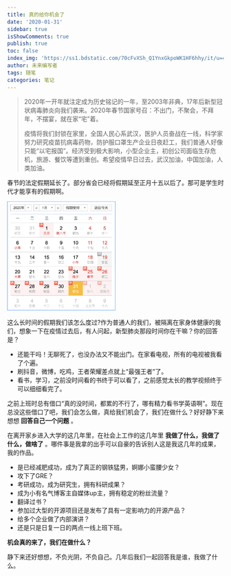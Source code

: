 ```yaml
---
title: 真的给你机会了
date: '2020-01-31'
sidebar: true
isShowComments: true
publish: true
toc: false
index_img: 'https://ss1.bdstatic.com/70cFvXSh_Q1YnxGkpoWK1HF6hhy/it/u=4175587174,4202901475&fm=26&gp=0.jpg'
author: 未来编写者
tags: 随笔
categories: 笔记
---
```


> 2020年一开年就注定成为历史铭记的一年，至2003年非典，17年后新型冠状病毒肺炎向我们袭来。2020年春节国家号召：不出门，不聚会，不拜年，不摆宴，就在家“宅”着。  
>
> 疫情将我们封锁在家里，全国人民心系武汉，医护人员奋战在一线，科学家努力研究疫苗抗病毒药物，防护服口罩生产企业日夜赶工，我们普通人好像只能“以宅报国”。经济受到极大影响，小型企业主，初创公司面临生存危机，旅游、餐饮等遭到重创。希望疫情早日过去，武汉加油，中国加油，人类加油。

<!-- more -->

春节的法定假期延长了。部分省会已经将假期延至正月十五以后了。那可是学生时代才能享有的假期啊。

<img src="/assets/img/2020-calendar.png" width="50%">

这么长时间的假期我们该怎么度过?作为普通人的我们，被隔离在家身体健康的我们，想象一下在疫情过去后，有人问起，新型肺炎那段时间你在干嘛？你的回答是？
- 还能干吗！无聊死了，也没办法又不能出门。在家看电视，所有的电视被我看了个遍。
- 刷抖音，微博，吃鸡，王者荣耀差点就上“最强王者”了。
- 看书，学习，之前没时间看的书终于可以看了，之前感觉太长的教学视频终于可以细细看完了。

<!-- more -->


之前上班时总有借口“真的没时间，都累的不行了，哪有精力看书学英语啊”。现在总没这些借口了吧，我们会怎么做，真给我们机会了，我们在做什么？好好静下来想想 **回答自己一个问题** 。  

在离开家乡进入大学的这几年里，在社会上工作的这几年里 **我做了什么，我做了什么，做啥了** 。哪件事是我拿的出手可以自豪的告诉别人这是我这几年的成果，我的作品。  
- 是已经减肥成功，成为了真正的钢铁猛男，婀娜小蛮腰少女？  
- 攻下了GRE？  
- 考研成功，成为研究生，拥有科研成果？  
- 成为小有名气博客主自媒体up主，拥有稳定的粉丝流量？  
- 翻译过书？  
- 参加过大型的开源项目还是发布了具有一定影响力的开源产品？  
- 给多个企业做了内部演讲？  
- 还是只是日复一日的两点一线上班下班。  

**机会真的来了，我们在做什么？**  

静下来还好想想，不负光阴，不负自己。几年后我们一起回答我是谁，我做了什么。
